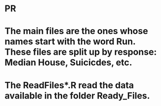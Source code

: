 # PR
# The main files are the ones whose names start with the word Run. These files are split up by response: Median House, Suicicdes, etc.  
# The ReadFiles*.R read the data available in the folder Ready_Files.

